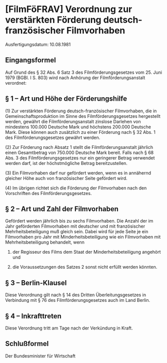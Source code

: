 # [FilmFöFRAV] Verordnung zur verstärkten Förderung deutsch-französischer Filmvorhaben

Ausfertigungsdatum: 10.08.1981

 

## Eingangsformel

Auf Grund des § 32 Abs. 6 Satz 3 des Filmförderungsgesetzes vom 25. Juni 1979 (BGBl. I S. 803) wird nach Anhörung der Filmförderungsanstalt verordnet:


## § 1 – Art und Höhe der Förderungshilfe

(1) Zur verstärkten Förderung deutsch-französischer Filmvorhaben, die in Gemeinschaftsproduktion im Sinne des Filmförderungsgesetzes hergestellt werden, gewährt die Filmförderungsanstalt zinslose Darlehen von mindestens 100.000 Deutsche Mark und höchstens 200.000 Deutsche Mark. Diese können auch zusätzlich zu einer Förderung nach § 32 Abs. 1 des Filmförderungsgesetzes gewährt werden.

(2) Zur Förderung nach Absatz 1 stellt die Filmförderungsanstalt jährlich einen Gesamtbetrag von 750.000 Deutsche Mark bereit. Falls nach § 68 Abs. 3 des Filmförderungsgesetzes nur ein geringerer Betrag verwendet werden darf, ist der höchstmögliche Betrag bereitzustellen.

(3) Ein Filmvorhaben darf nur gefördert werden, wenn es in annähernd gleicher Höhe auch von französischer Seite gefördert wird.

(4) Im übrigen richtet sich die Förderung der Filmvorhaben nach den Vorschriften des Filmförderungsgesetzes.


## § 2 – Art und Zahl der Filmvorhaben

Gefördert werden jährlich bis zu sechs Filmvorhaben. Die Anzahl der im Jahr geförderten Filmvorhaben mit deutscher und mit französischer Mehrheitsbeteiligung muß gleich sein. Dabei wird für jede Seite je ein Filmvorhaben pro Jahr mit Minderheitsbeteiligung wie ein Filmvorhaben mit Mehrheitsbeteiligung behandelt, wenn

1. der Regisseur des Films dem Staat der Minderheitsbeteiligung angehört und

2. die Voraussetzungen des Satzes 2 sonst nicht erfüllt werden könnten.


## § 3 – Berlin-Klausel

Diese Verordnung gilt nach § 14 des Dritten Überleitungsgesetzes in Verbindung mit § 76 des Filmförderungsgesetzes auch im Land Berlin.


## § 4 – Inkrafttreten

Diese Verordnung tritt am Tage nach der Verkündung in Kraft.


## Schlußformel

Der Bundesminister für Wirtschaft
